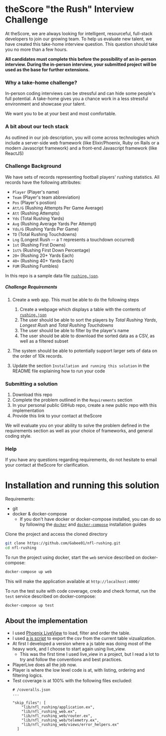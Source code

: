 # theScore "the Rush" Interview Challenge
At theScore, we are always looking for intelligent, resourceful, full-stack developers to join our growing team. To help us evaluate new talent, we have created this take-home interview question. This question should take you no more than a few hours.

**All candidates must complete this before the possibility of an in-person interview. During the in-person interview, your submitted project will be used as the base for further extensions.**

### Why a take-home challenge?
In-person coding interviews can be stressful and can hide some people's full potential. A take-home gives you a chance work in a less stressful environment and showcase your talent.

We want you to be at your best and most comfortable.

### A bit about our tech stack
As outlined in our job description, you will come across technologies which include a server-side web framework (like Elixir/Phoenix, Ruby on Rails or a modern Javascript framework) and a front-end Javascript framework (like ReactJS)

### Challenge Background
We have sets of records representing football players' rushing statistics. All records have the following attributes:
* `Player` (Player's name)
* `Team` (Player's team abbreviation)
* `Pos` (Player's postion)
* `Att/G` (Rushing Attempts Per Game Average)
* `Att` (Rushing Attempts)
* `Yds` (Total Rushing Yards)
* `Avg` (Rushing Average Yards Per Attempt)
* `Yds/G` (Rushing Yards Per Game)
* `TD` (Total Rushing Touchdowns)
* `Lng` (Longest Rush -- a `T` represents a touchdown occurred)
* `1st` (Rushing First Downs)
* `1st%` (Rushing First Down Percentage)
* `20+` (Rushing 20+ Yards Each)
* `40+` (Rushing 40+ Yards Each)
* `FUM` (Rushing Fumbles)

In this repo is a sample data file [`rushing.json`](/rushing.json).

##### Challenge Requirements
1. Create a web app. This must be able to do the following steps
    1. Create a webpage which displays a table with the contents of [`rushing.json`](/rushing.json)
    2. The user should be able to sort the players by _Total Rushing Yards_, _Longest Rush_ and _Total Rushing Touchdowns_
    3. The user should be able to filter by the player's name
    4. The user should be able to download the sorted data as a CSV, as well as a filtered subset
    
2. The system should be able to potentially support larger sets of data on the order of 10k records.

3. Update the section `Installation and running this solution` in the README file explaining how to run your code

### Submitting a solution
1. Download this repo
2. Complete the problem outlined in the `Requirements` section
3. In your personal public GitHub repo, create a new public repo with this implementation
4. Provide this link to your contact at theScore

We will evaluate you on your ability to solve the problem defined in the requirements section as well as your choice of frameworks, and general coding style.

### Help
If you have any questions regarding requirements, do not hesitate to email your contact at theScore for clarification.

# Installation and running this solution

Requirements: 
- git
- docker & docker-compose
  - If you don't have docker or docker-compose installed, you can do so by following the [`docker`](https://docs.docker.com/engine/install/) and [`docker-compose`](https://docs.docker.com/compose/install/) installation guides

Clone the project and access the cloned directory
```bash
git clone https://github.com/Gabee01/nfl-rushing.git
cd nfl-rushing
```

To run the project using docker, start the `web` service described on docker-compose:
```bash
docker-compose up web
```

This will make the application available at `http://localhost:4000/`

To run the test suite with code coverage, credo and check format, run the `test` service described on docker-compose:
```bash
docker-compose up test
```

## About the implementation
- I used [Phoenix LiveView](https://github.com/phoenixframework/phoenix_live_view) to load, filter and order the table.
- I used [a js script](https://yunisdev.github.io/table2csv) to export the csv from the current table vizualization.
- At first I developed a version where a js table was doing most of the heavy work, and I choose to start again using live_view.
  - This was the first time I used live_view in a project, but I read a lot to try and follow the conventions and best practices.
- PlayerLive does all the job now.
- Player is where the low level code is at, with listing, ordering and filtering logics.
- Test coverage is at 100% with the following files excluded:
  ```
  # /coveralls.json
  ...

  "skip_files": [
      "lib/nfl_rushing/application.ex",
      "lib/nfl_rushing_web.ex",
      "lib/nfl_rushing_web/router.ex",
      "lib/nfl_rushing_web/telemetry.ex",
      "lib/nfl_rushing_web/views/error_helpers.ex"
    ]
  ```